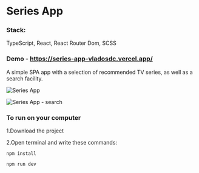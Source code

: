 # Series App

### Stack:
TypeScript, React, React Router Dom, SCSS

### Demo - https://series-app-vladosdc.vercel.app/

A simple SPA app with a selection of recommended TV series, as well as a search facility.

![Series App](https://github.com/vladosdc/Series-App/assets/60854964/67dbe113-44da-43ee-847f-d4e527c4f45d)

![Series App - search](https://github.com/vladosdc/Series-App/assets/60854964/fff5b56c-9a26-45b0-b4c5-308a86815eca)


### To run on your computer

1.Download the project

2.Open terminal and write these commands:

`npm install`

`npm run dev`